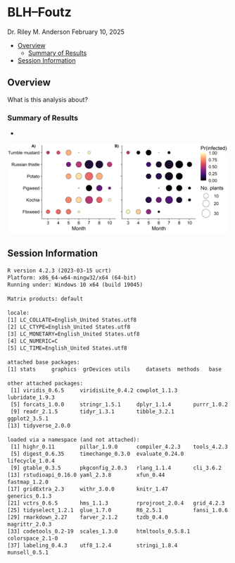 BLH–Foutz
================
Dr. Riley M. Anderson
February 10, 2025

  

- [Overview](#overview)
  - [Summary of Results](#summary-of-results)
- [Session Information](#session-information)

## Overview

What is this analysis about?

### Summary of Results

- 

![](BLH_JF_files/figure-gfm/BLH_plants-1.png)<!-- -->

## Session Information

    R version 4.2.3 (2023-03-15 ucrt)
    Platform: x86_64-w64-mingw32/x64 (64-bit)
    Running under: Windows 10 x64 (build 19045)

    Matrix products: default

    locale:
    [1] LC_COLLATE=English_United States.utf8 
    [2] LC_CTYPE=English_United States.utf8   
    [3] LC_MONETARY=English_United States.utf8
    [4] LC_NUMERIC=C                          
    [5] LC_TIME=English_United States.utf8    

    attached base packages:
    [1] stats     graphics  grDevices utils     datasets  methods   base     

    other attached packages:
     [1] viridis_0.6.5     viridisLite_0.4.2 cowplot_1.1.3     lubridate_1.9.3  
     [5] forcats_1.0.0     stringr_1.5.1     dplyr_1.1.4       purrr_1.0.2      
     [9] readr_2.1.5       tidyr_1.3.1       tibble_3.2.1      ggplot2_3.5.1    
    [13] tidyverse_2.0.0  

    loaded via a namespace (and not attached):
     [1] highr_0.11        pillar_1.9.0      compiler_4.2.3    tools_4.2.3      
     [5] digest_0.6.35     timechange_0.3.0  evaluate_0.24.0   lifecycle_1.0.4  
     [9] gtable_0.3.5      pkgconfig_2.0.3   rlang_1.1.4       cli_3.6.2        
    [13] rstudioapi_0.16.0 yaml_2.3.8        xfun_0.44         fastmap_1.2.0    
    [17] gridExtra_2.3     withr_3.0.0       knitr_1.47        generics_0.1.3   
    [21] vctrs_0.6.5       hms_1.1.3         rprojroot_2.0.4   grid_4.2.3       
    [25] tidyselect_1.2.1  glue_1.7.0        R6_2.5.1          fansi_1.0.6      
    [29] rmarkdown_2.27    farver_2.1.2      tzdb_0.4.0        magrittr_2.0.3   
    [33] codetools_0.2-19  scales_1.3.0      htmltools_0.5.8.1 colorspace_2.1-0 
    [37] labeling_0.4.3    utf8_1.2.4        stringi_1.8.4     munsell_0.5.1    
